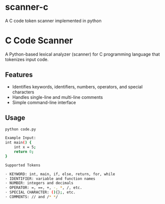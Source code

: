 # scanner-c
A C code token scanner implemented in python

# C Code Scanner

A Python-based lexical analyzer (scanner) for C programming language that tokenizes input code.

## Features
- Identifies keywords, identifiers, numbers, operators, and special characters
- Handles single-line and multi-line comments
- Simple command-line interface

## Usage
```bash
python code.py

Example Input:
int main() {
    int x = 5;
    return 0;
}

Supported Tokens

· KEYWORD: int, main, if, else, return, for, while
· IDENTIFIER: variable and function names
· NUMBER: integers and decimals
· OPERATOR: =, ==, +, -, *, /, etc.
· SPECIAL CHARACTER: (){};, etc.
· COMMENTS: // and /* */


